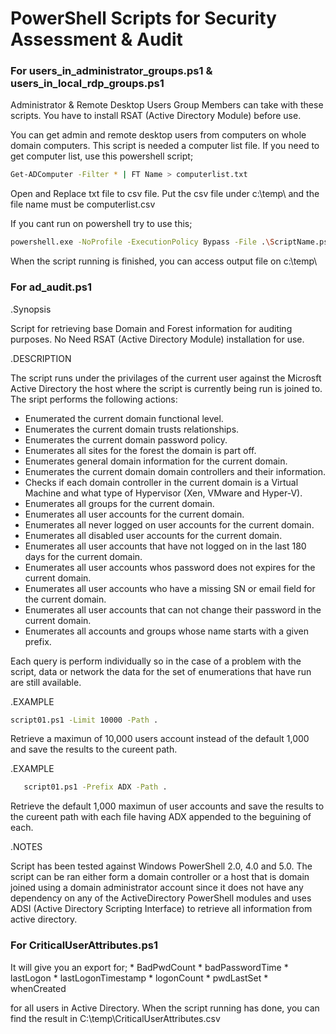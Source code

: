 # PowerShell Scripts for Security Assessment & Audit

### For users_in_administrator_groups.ps1 & users_in_local_rdp_groups.ps1

Administrator & Remote Desktop Users Group Members can take with these scripts. You have to install RSAT (Active Directory Module) before use.

You can get admin and remote desktop users from computers on whole domain computers. 
This script is needed a computer list file. If you need to get computer list, use this powershell script;

```sh
Get-ADComputer -Filter * | FT Name > computerlist.txt
```

Open and Replace txt file to csv file. Put the csv file under c:\temp\ and the file name must be computerlist.csv

If you cant run on powershell try to use this;
```sh
powershell.exe -NoProfile -ExecutionPolicy Bypass -File .\ScriptName.ps1
```


When the script running is finished, you can access output file on c:\temp\


### For ad_audit.ps1

.Synopsis

   Script for retrieving base Domain and Forest information for auditing purposes. No Need RSAT (Active Directory Module) installation for use.
   
.DESCRIPTION

   The script runs under the privilages of the current user against the Microsft Active Directory
   the host where the script is currently being run is joined to. The sript performs the following actions:
   * Enumerated the current domain functional level.
   * Enumerates the current domain trusts relationships.
   * Enumerates the current domain password policy.
   * Enumerates all sites for the forest the domain is part off.
   * Enumerates general domain information for the current domain. 
   * Enumerates the current domain domain controllers and their information.
   * Checks if each domain controller in the current domain is a Virtual Machine and what type of Hypervisor (Xen, VMware and Hyper-V).
   * Enumerates all groups for the current domain.
   * Enumerates all user accounts for the current domain.
   * Enumerates all never logged on user accounts for the current domain.
   * Enumerates all disabled user accounts for the current domain.
   * Enumerates all user accounts that have not logged on in the last 180 days for the current domain.
   * Enumerates all user accounts whos password does not expires for the current domain.
   * Enumerates all user accounts who have a missing SN or email field for the current domain.
   * Enumerates all user accounts that can not change their password in the current domain.
   * Enumerates all accounts and groups whose name starts with a given prefix.

    
   Each query is perform individually so in the case of a problem with the script, data or network the data for the set of enumerations
   that have run are still available. 
   
.EXAMPLE

```sh
script01.ps1 -Limit 10000 -Path .
```
   
   Retrieve a maximun of 10,000 users account instead of the default 1,000 and save the results to the cureent path.

.EXAMPLE

```sh
   script01.ps1 -Prefix ADX -Path .
```

   Retrieve the default 1,000 maximun of user accounts and save the results to the cureent path with each file having ADX appended to the beguining of each.

.NOTES

   Script has been tested against Windows PowerShell 2.0, 4.0 and 5.0. The script can be ran either form a 
   domain controller or a host that is domain joined using a domain administrator account since it does not
   have any dependency on any of the ActiveDirectory PowerShell modules and uses ADSI (Active Directory Scripting
   Interface) to retrieve all information from active directory.
   
   
### For CriticalUserAttributes.ps1

   It will give you an export for;
    * BadPwdCount
    * badPasswordTime
    * lastLogon
    * lastLogonTimestamp
    * logonCount
    * pwdLastSet
    * whenCreated

   for all users in Active Directory. When the script running has done, you can find the result in C:\temp\CriticalUserAttributes.csv 
   
